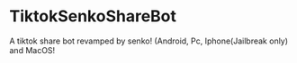 # TiktokSenkoShareBot
A tiktok share bot revamped by senko! (Android, Pc, Iphone(Jailbreak only) and MacOS!
